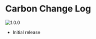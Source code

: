 # Carbon Change Log

![1.0.0](https://img.shields.io/badge/1.0.0-latest-brightgreen.svg?style=flat-square)
- Initial release